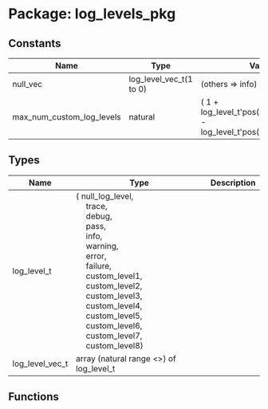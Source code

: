# Package: log_levels_pkg

## Constants

| Name                      | Type                    | Value                                                                          | Description |
| ------------------------- | ----------------------- | ------------------------------------------------------------------------------ | ----------- |
| null_vec                  | log_level_vec_t(1 to 0) |  (others => info)                                                              |             |
| max_num_custom_log_levels | natural                 |  (     1 + log_level_t'pos(log_level_t'high) - log_level_t'pos(custom_level1)) |             |
## Types

| Name            | Type                                                                                                                                                                                                                                                                                                                                                                                                                                                                                                                                                                                                                                                                                                                                                        | Description |
| --------------- | ----------------------------------------------------------------------------------------------------------------------------------------------------------------------------------------------------------------------------------------------------------------------------------------------------------------------------------------------------------------------------------------------------------------------------------------------------------------------------------------------------------------------------------------------------------------------------------------------------------------------------------------------------------------------------------------------------------------------------------------------------------- | ----------- |
| log_level_t     | ( null_log_level,<br><span style="padding-left:20px">  trace,<br><span style="padding-left:20px"> debug,<br><span style="padding-left:20px"> pass,<br><span style="padding-left:20px"> info,<br><span style="padding-left:20px"> warning,<br><span style="padding-left:20px"> error,<br><span style="padding-left:20px"> failure,<br><span style="padding-left:20px">  custom_level1,<br><span style="padding-left:20px"> custom_level2,<br><span style="padding-left:20px"> custom_level3,<br><span style="padding-left:20px"> custom_level4,<br><span style="padding-left:20px"> custom_level5,<br><span style="padding-left:20px"> custom_level6,<br><span style="padding-left:20px"> custom_level7,<br><span style="padding-left:20px"> custom_level8)  |             |
| log_level_vec_t | array (natural range <>) of log_level_t                                                                                                                                                                                                                                                                                                                                                                                                                                                                                                                                                                                                                                                                                                                     |             |
## Functions
